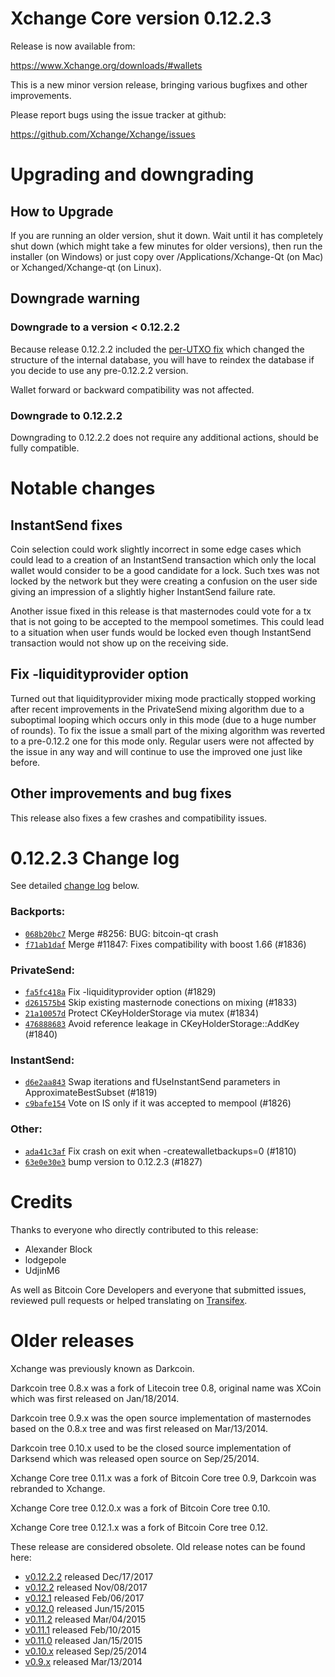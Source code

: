 Xchange Core version 0.12.2.3
==========================

Release is now available from:

  <https://www.Xchange.org/downloads/#wallets>

This is a new minor version release, bringing various bugfixes and other
improvements.

Please report bugs using the issue tracker at github:

  <https://github.com/Xchange/Xchange/issues>


Upgrading and downgrading
=========================

How to Upgrade
--------------

If you are running an older version, shut it down. Wait until it has completely
shut down (which might take a few minutes for older versions), then run the
installer (on Windows) or just copy over /Applications/Xchange-Qt (on Mac) or
Xchanged/Xchange-qt (on Linux).

Downgrade warning
-----------------

### Downgrade to a version < 0.12.2.2

Because release 0.12.2.2 included the [per-UTXO fix](release-notes/Xchange/release-notes-0.12.2.2.md#per-utxo-fix)
which changed the structure of the internal database, you will have to reindex
the database if you decide to use any pre-0.12.2.2 version.

Wallet forward or backward compatibility was not affected.

### Downgrade to 0.12.2.2

Downgrading to 0.12.2.2 does not require any additional actions, should be
fully compatible.

Notable changes
===============

InstantSend fixes
-----------------

Coin selection could work slightly incorrect in some edge cases which could
lead to a creation of an InstantSend transaction which only the local wallet
would consider to be a good candidate for a lock. Such txes was not locked by
the network but they were creating a confusion on the user side giving an
impression of a slightly higher InstantSend failure rate.

Another issue fixed in this release is that masternodes could vote for a tx
that is not going to be accepted to the mempool sometimes. This could lead to
a situation when user funds would be locked even though InstantSend transaction
would not show up on the receiving side.

Fix -liquidityprovider option
-----------------------------

Turned out that liquidityprovider mixing mode practically stopped working after
recent improvements in the PrivateSend mixing algorithm due to a suboptimal
looping which occurs only in this mode (due to a huge number of rounds). To fix
the issue a small part of the mixing algorithm was reverted to a pre-0.12.2 one
for this mode only. Regular users were not affected by the issue in any way and
will continue to use the improved one just like before.

Other improvements and bug fixes
--------------------------------

This release also fixes a few crashes and compatibility issues.


0.12.2.3 Change log
===================

See detailed [change log](https://github.com/Xchange/Xchange/compare/v0.12.2.2...Xchange:v0.12.2.3) below.

### Backports:
- [`068b20bc7`](https://github.com/Xchange/Xchange/commit/068b20bc7) Merge #8256: BUG: bitcoin-qt crash
- [`f71ab1daf`](https://github.com/Xchange/Xchange/commit/f71ab1daf) Merge #11847: Fixes compatibility with boost 1.66 (#1836)

### PrivateSend:
- [`fa5fc418a`](https://github.com/Xchange/Xchange/commit/fa5fc418a) Fix -liquidityprovider option (#1829)
- [`d261575b4`](https://github.com/Xchange/Xchange/commit/d261575b4) Skip existing masternode conections on mixing (#1833)
- [`21a10057d`](https://github.com/Xchange/Xchange/commit/21a10057d) Protect CKeyHolderStorage via mutex (#1834)
- [`476888683`](https://github.com/Xchange/Xchange/commit/476888683) Avoid reference leakage in CKeyHolderStorage::AddKey (#1840)

### InstantSend:
- [`d6e2aa843`](https://github.com/Xchange/Xchange/commit/d6e2aa843) Swap iterations and fUseInstantSend parameters in ApproximateBestSubset (#1819)
- [`c9bafe154`](https://github.com/Xchange/Xchange/commit/c9bafe154) Vote on IS only if it was accepted to mempool (#1826)

### Other:
- [`ada41c3af`](https://github.com/Xchange/Xchange/commit/ada41c3af) Fix crash on exit when -createwalletbackups=0 (#1810)
- [`63e0e30e3`](https://github.com/Xchange/Xchange/commit/63e0e30e3) bump version to 0.12.2.3 (#1827)

Credits
=======

Thanks to everyone who directly contributed to this release:

- Alexander Block
- lodgepole
- UdjinM6

As well as Bitcoin Core Developers and everyone that submitted issues,
reviewed pull requests or helped translating on
[Transifex](https://www.transifex.com/projects/p/Xchange/).


Older releases
==============

Xchange was previously known as Darkcoin.

Darkcoin tree 0.8.x was a fork of Litecoin tree 0.8, original name was XCoin
which was first released on Jan/18/2014.

Darkcoin tree 0.9.x was the open source implementation of masternodes based on
the 0.8.x tree and was first released on Mar/13/2014.

Darkcoin tree 0.10.x used to be the closed source implementation of Darksend
which was released open source on Sep/25/2014.

Xchange Core tree 0.11.x was a fork of Bitcoin Core tree 0.9,
Darkcoin was rebranded to Xchange.

Xchange Core tree 0.12.0.x was a fork of Bitcoin Core tree 0.10.

Xchange Core tree 0.12.1.x was a fork of Bitcoin Core tree 0.12.

These release are considered obsolete. Old release notes can be found here:

- [v0.12.2.2](release-notes/Xchange/release-notes-0.12.2.2.md) released Dec/17/2017
- [v0.12.2](release-notes/Xchange/release-notes-0.12.2.md) released Nov/08/2017
- [v0.12.1](release-notes/Xchange/release-notes-0.12.1.md) released Feb/06/2017
- [v0.12.0](release-notes/Xchange/release-notes-0.12.0.md) released Jun/15/2015
- [v0.11.2](release-notes/Xchange/release-notes-0.11.2.md) released Mar/04/2015
- [v0.11.1](release-notes/Xchange/release-notes-0.11.1.md) released Feb/10/2015
- [v0.11.0](release-notes/Xchange/release-notes-0.11.0.md) released Jan/15/2015
- [v0.10.x](release-notes/Xchange/release-notes-0.10.0.md) released Sep/25/2014
- [v0.9.x](release-notes/Xchange/release-notes-0.9.0.md) released Mar/13/2014

